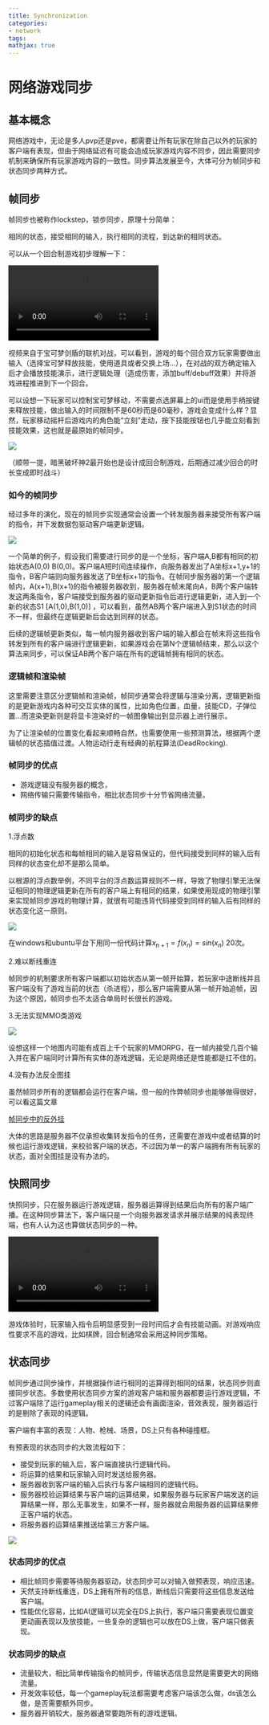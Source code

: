 ```yaml
---
title: Synchronization
categories:
- network
tags:
mathjax: true
---
```


# 网络游戏同步

## 基本概念

网络游戏中，无论是多人pvp还是pve，都需要让所有玩家在除自己以外的玩家的客户端有表现，但由于网络延迟有可能会造成玩家游戏内容不同步，因此需要同步机制来确保所有玩家游戏内容的一致性。同步算法发展至今，大体可分为帧同步和状态同步两种方式。

## 帧同步

帧同步也被称作lockstep，锁步同步，原理十分简单：

相同的状态，接受相同的输入，执行相同的流程，到达新的相同状态。

可以从一个回合制游戏初步理解一下：

![](Synchronization/lockstepPKM.mp4)

视频来自于宝可梦剑盾的联机对战，可以看到，游戏的每个回合双方玩家需要做出输入（选择宝可梦释放技能，使用道具或者交换上场...），在对战的双方确定输入后才会播放技能演示，进行逻辑处理（造成伤害，添加buff/debuff效果）并将游戏进程推进到下一个回合。

可以设想一下玩家可以控制宝可梦移动，不需要点选屏幕上的ui而是使用手柄按键来释放技能，做出输入的时间限制不是60秒而是60毫秒，游戏会变成什么样？显然，玩家移动摇杆后游戏内的角色能“立刻”走动，按下技能按钮也几乎能立刻看到技能效果，这也就是最原始的帧同步。

![](Synchronization/lockstepRaw.png)

（顺带一提，暗黑破坏神2最开始也是设计成回合制游戏，后期通过减少回合的时长变成即时战斗）

### 如今的帧同步

经过多年的演化，现在的帧同步实现通常会设置一个转发服务器来接受所有客户端的指令，并下发数据包驱动客户端更新逻辑。

![](Synchronization/lockstepNow.png)

一个简单的例子，假设我们需要进行同步的是一个坐标，客户端A,B都有相同的初始状态A(0,0) B(0,0)。客户端A短时间连续操作，向服务器发出了A坐标x+1,y+1的指令，B客户端则向服务器发送了B坐标x+1的指令。在帧同步服务器的第一个逻辑帧内，A(x+1),B(x+1)的指令被服务器收到，服务器在帧末尾向A，B两个客户端转发这两条指令，客户端接受到服务器的驱动更新指令后进行逻辑更新，进入到一个新的状态S1 [A(1,0),B(1,0)] ，可以看到，虽然AB两个客户端进入到S1状态的时间不一样，但最终在逻辑更新后会达到同样的状态。

后续的逻辑帧更新类似，每一帧内服务器收到客户端的输入都会在帧末将这些指令转发到所有的客户端进行逻辑更新，如果游戏会在第N个逻辑帧结束，那么以这个算法来同步，可以保证AB两个客户端在所有的逻辑帧拥有相同的状态。

### 逻辑帧和渲染帧

这里需要注意区分逻辑帧和渲染帧，帧同步通常会将逻辑与渲染分离，逻辑更新指的是更新游戏内各种可交互实体的属性，比如角色位置，血量，技能CD，子弹位置...而渲染更新则是将显卡渲染好的一帧图像输出到显示器上进行展示。


为了让渲染帧的位置变化看起来顺畅自然，也需要使用一些预测算法，根据两个逻辑帧的状态插值过渡。人物运动行走有经典的航程算法(DeadRocking).

### 帧同步的优点

- 游戏逻辑没有服务器的概念，
- 网络传输只需要传输指令，相比状态同步十分节省网络流量。

### 帧同步的缺点

1.浮点数

相同的初始化状态和每帧相同的输入是容易保证的，但代码接受到同样的输入后有同样的状态变化却不是那么简单。

以根源的浮点数举例，不同平台的浮点数运算规则不一样，导致了物理引擎无法保证相同的物理逻辑更新在所有的客户端上有相同的结果，如果使用现成的物理引擎来实现帧同步游戏的物理计算，就很有可能违背代码接受到同样的输入后有同样的状态变化这一原则。

![](Synchronization/lockstepFloat.png)

在windows和ubuntu平台下用同一份代码计算$x_{n+1}=f(x_n)=sin(x_n)$ 20次。

2.难以断线重连

帧同步的机制要求所有客户端都以初始状态从第一帧开始算，若玩家中途断线并且客户端没有了游戏当前的状态（杀进程），那么客户端需要从第一帧开始追帧，因为这个原因，帧同步也不太适合单局时长很长的游戏。

3.无法实现MMO类游戏

![](Synchronization/StateSyncMMO.png)

设想这样一个地图内可能有成百上千个玩家的MMORPG，在一帧内接受几百个输入并在客户端同时计算所有实体的游戏逻辑，无论是网络还是性能都是扛不住的。

4.没有办法反全图挂

虽然帧同步所有的逻辑都会运行在客户端，但一般的作弊帧同步也能够做得很好，可以看这篇文章

[帧同步中的反外挂](https://zhuanlan.zhihu.com/p/34014063)

大体的思路是服务器不仅承担收集转发指令的任务，还需要在游戏中或者结算的时候也运行游戏逻辑，来校验客户端的状态，不过因为单一的客户端拥有所有玩家的状态，面对全图挂是没有办法的。

## 快照同步

快照同步，只在服务器运行游戏逻辑，服务器运算得到结果后向所有的客户端广播。在这种同步算法下，客户端只是一个向服务器发请求并展示结果的纯表现终端，也有人认为这也算做状态同步的一种。

![](Synchronization/StateSyncNoPre.mp4)

游戏体验时，玩家输入指令后明显感受到一段时间后才会有技能动画。对游戏响应性要求不高的游戏，比如棋牌，回合制通常会采用这种同步策略。

## 状态同步

帧同步通过同步操作，并根据操作进行相同的运算得到相同的结果，状态同步则直接同步状态。多数使用状态同步方案的游戏客户端和服务器都要运行游戏逻辑，不过客户端除了运行gameplay相关的逻辑还会有画面渲染，音效表现，服务器运行的是剔除了表现的纯逻辑。

客户端有丰富的表现：人物、枪械、场景，DS上只有各种碰撞框。

有预表现的状态同步的大致流程如下：

- 接受到玩家的输入后，客户端直接执行逻辑代码。
- 将运算的结果和玩家输入同时发送给服务器。
- 服务器收到客户端的输入后执行与客户端相同的逻辑代码。
- 服务器校验运算结果与客户端的运算结果，如果服务器与玩家客户端发送的运算结果一样，那么无事发生，如果不一样，服务器就会用服务器的运算结果修正客户端的状态。
- 将服务器的运算结果推送给第三方客户端。

![](Synchronization/StateSyncPre.png)



### 状态同步的优点

- 相比帧同步需要等待服务器驱动，状态同步可以对输入做预表现，响应迅速。
- 天然支持断线重连，DS上拥有所有的信息，断线后只需要将这些信息发送给客户端。
- 性能优化容易，比如AI逻辑可以完全在DS上执行，客户端只需要表现位置变更动画表现以及放技能，一些复杂的逻辑也可以放在DS上做，客户端只做表现。


### 状态同步的缺点

- 流量较大，相比简单传输指令的帧同步，传输状态信息显然是需要更大的网络流量。
- 开发效率较低，每一个gameplay玩法都需要考虑客户端该怎么做，ds该怎么做，是否需要额外同步。
- 服务器开销较大，服务器通常要跑所有的游戏逻辑。
